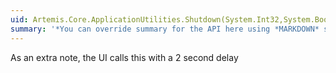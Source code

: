 ```yaml
---
uid: Artemis.Core.ApplicationUtilities.Shutdown(System.Int32,System.Boolean)
summary: '*You can override summary for the API here using *MARKDOWN* syntax'
---
```


As an extra note, the UI calls this with a 2 second delay
